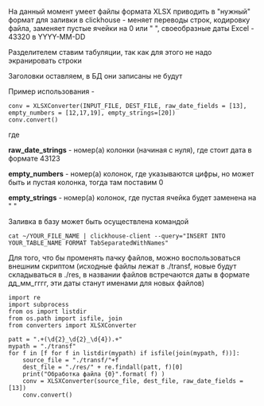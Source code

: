 На данный момент умеет файлы формата XLSX приводить в "нужный" формат для заливки в clickhouse - меняет переводы строк, кодировку файла, заменяет пустые ячейки на 0 или " ", своеобразные даты Excel - 43320 в YYYY-MM-DD

Разделителем ставим табуляции, так как для этого не надо экранировать строки

Заголовки оставляем, в БД они записаны не будут

Пример использования - 

```
conv = XLSXConverter(INPUT_FILE, DEST_FILE, raw_date_fields = [13], empty_numbers = [12,17,19], empty_strings=[20])
conv.convert()
```

где 

**raw_date_strings** - номер(а) колонки (начиная с нуля), где стоит дата в формате 43123 

**empty_numbers** - номер(а) колонок, где указываются цифры, но может быть и пустая колонка, тогда там поставим 0

**empty_strings** - номер(а) колонок, где пустая ячейка будет заменена на " "


Заливка в базу может быть осуществлена командой
```
cat ~/YOUR_FILE_NAME | clickhouse-client --query="INSERT INTO YOUR_TABLE_NAME FORMAT TabSeparatedWithNames"
```

Для того, что бы променять пачку файлов, можно воспользоваться внешним скриптом
(исходные файлы лежат в ./transf, новые будут складываться в ./res, в названии файлов встречаются даты в формате дд_мм_гггг, эти даты станут именами для новых файлов)

```
import re
import subprocess
from os import listdir
from os.path import isfile, join
from converters import XLSXConverter

patt = ".+(\d{2}_\d{2}_\d{4}).+"
mypath = "./transf"
for f in [f for f in listdir(mypath) if isfile(join(mypath, f))]:
    source_file = "./transf/"+f
    dest_file = "./res/" + re.findall(patt, f)[0]
    print("Обработка файла {0}".format( f) )
    conv = XLSXConverter(source_file, dest_file, raw_date_fields = [13])
    conv.convert()
```

